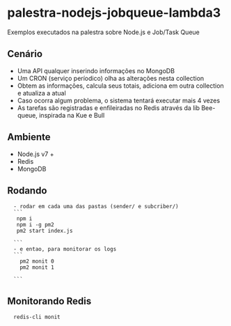 # palestra-nodejs-jobqueue-lambda3
Exemplos executados na palestra sobre Node.js e Job/Task Queue
## Cenário

 - Uma API qualquer inserindo informações no MongoDB
 - Um CRON (serviço períodico) olha as alterações nesta collection
 - Obtem as informações, calcula seus totais, adiciona em outra collection e atualiza a atual
 - Caso ocorra algum problema, o sistema tentará executar mais 4 vezes
 - As tarefas são registradas e enfileiradas no Redis através da lib Bee-queue, inspirada na Kue e Bull
 
## Ambiente
  - Node.js v7 +
  - Redis
  - MongoDB
  
## Rodando
      - rodar em cada uma das pastas (sender/ e subcriber/)
      ``` 
       npm i  
       npm i -g pm2  
       pm2 start index.js  
       
      ```
      - e entao, para monitorar os logs
      ``` 
        pm2 monit 0
        pm2 monit 1
        
      ```
  ## Monitorando Redis
   
      redis-cli monit  
  
